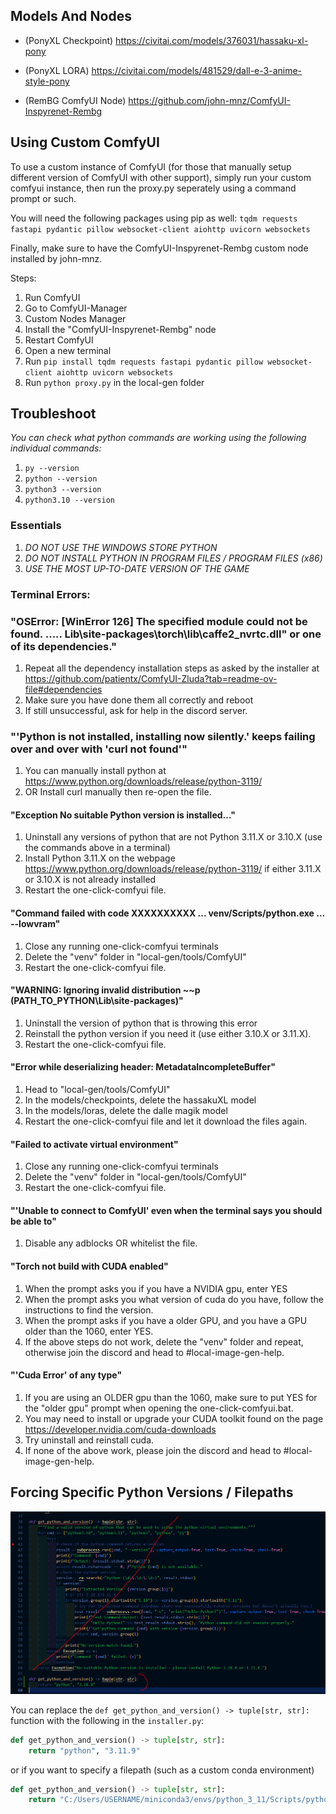 
## Models And Nodes

- (PonyXL Checkpoint) https://civitai.com/models/376031/hassaku-xl-pony
- (PonyXL LORA) https://civitai.com/models/481529/dall-e-3-anime-style-pony

- (RemBG ComfyUI Node) https://github.com/john-mnz/ComfyUI-Inspyrenet-Rembg

## Using Custom ComfyUI

To use a custom instance of ComfyUI (for those that manually setup different version of ComfyUI with other support), simply run your custom comfyui instance, then run the proxy.py seperately using a command prompt or such.

You will need the following packages using pip as well: `tqdm requests fastapi pydantic pillow websocket-client aiohttp uvicorn websockets`

Finally, make sure to have the ComfyUI-Inspyrenet-Rembg custom node installed by john-mnz.

Steps:
1. Run ComfyUI
2. Go to ComfyUI-Manager
3. Custom Nodes Manager
4. Install the "ComfyUI-Inspyrenet-Rembg" node
5. Restart ComfyUI
6. Open a new terminal
7. Run `pip install tqdm requests fastapi pydantic pillow websocket-client aiohttp uvicorn websockets`
8. Run `python proxy.py` in the local-gen folder

## Troubleshoot

*You can check what python commands are working using the following individual commands:*
1. `py --version`
2. `python --version`
3. `python3 --version`
4. `python3.10 --version`

### Essentials
1. *DO NOT USE THE WINDOWS STORE PYTHON*
2. *DO NOT INSTALL PYTHON IN PROGRAM FILES / PROGRAM FILES (x86)*
3. *USE THE MOST UP-TO-DATE VERSION OF THE GAME*

### Terminal Errors:

### "OSError: [WinError 126] The specified module could not be found. ..... Lib\site-packages\torch\lib\caffe2_nvrtc.dll" or one of its dependencies."
1. Repeat all the dependency installation steps as asked by the installer at https://github.com/patientx/ComfyUI-Zluda?tab=readme-ov-file#dependencies
2. Make sure you have done them all correctly and reboot
3. If still unsuccessful, ask for help in the discord server.

### "'Python is not installed, installing now silently.' keeps failing over and over with 'curl not found'"
1. You can manually install python at https://www.python.org/downloads/release/python-3119/
2. OR Install curl manually then re-open the file.

#### "Exception No suitable Python version is installed..."
1. Uninstall any versions of python that are not Python 3.11.X or 3.10.X (use the commands above in a terminal)
2. Install Python 3.11.X on the webpage https://www.python.org/downloads/release/python-3119/ if either 3.11.X or 3.10.X is not already installed
3. Restart the one-click-comfyui file.

#### "Command failed with code XXXXXXXXXX ... venv/Scripts/python.exe ... --lowvram"
1. Close any running one-click-comfyui terminals
2. Delete the "venv" folder in "local-gen/tools/ComfyUI"
3. Restart the one-click-comfyui file.

#### "WARNING: Ignoring invalid distribution ~~p (PATH_TO_PYTHON\Lib\site-packages)"
1. Uninstall the version of python that is throwing this error
2. Reinstall the python version if you need it (use either 3.10.X or 3.11.X).
3. Restart the one-click-comfyui file.

#### "Error while deserializing header: MetadataIncompleteBuffer"
1. Head to "local-gen/tools/ComfyUI"
2. In the models/checkpoints, delete the hassakuXL model
3. In the models/loras, delete the dalle magik model
4. Restart the one-click-comfyui file and let it download the files again.

#### "Failed to activate virtual environment"
1. Close any running one-click-comfyui terminals
2. Delete the "venv" folder in "local-gen/tools/ComfyUI"
3. Restart the one-click-comfyui file.

#### "'Unable to connect to ComfyUI' even when the terminal says you should be able to"
1. Disable any adblocks OR whitelist the file.

#### "Torch not build with CUDA enabled"
1. When the prompt asks you if you have a NVIDIA gpu, enter YES
2. When the prompt asks you what version of cuda do you have, follow the instructions to find the version.
3. When the prompt asks if you have a older GPU, and you have a GPU older than the 1060, enter YES.
4. If the above steps do not work, delete the "venv" folder and repeat, otherwise join the discord and head to #local-image-gen-help.

#### "'Cuda Error' of any type"
1. If you are using an OLDER gpu than the 1060, make sure to put YES for the "older gpu" prompt when opening the one-click-comfyui.bat.
2. You may need to install or upgrade your CUDA toolkit found on the page https://developer.nvidia.com/cuda-downloads
3. Try uninstall and reinstall cuda.
4. If none of the above work, please join the discord and head to #local-image-gen-help.

## Forcing Specific Python Versions / Filepaths

![Force Python Command or Filepath](force_python_replacement.png)

You can replace the `def get_python_and_version() -> tuple[str, str]:`
function with the following in the `installer.py`:
```py
def get_python_and_version() -> tuple[str, str]:
	return "python", "3.11.9"
```

or if you want to specify a filepath (such as a custom conda environment)

```py
def get_python_and_version() -> tuple[str, str]:
	return "C:/Users/USERNAME/miniconda3/envs/python_3_11/Scripts/python.exe", "3.11.9"
```
